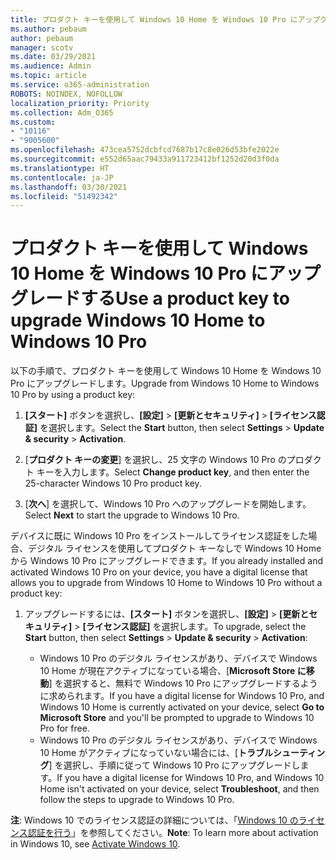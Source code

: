 ```yaml
---
title: プロダクト キーを使用して Windows 10 Home を Windows 10 Pro にアップグレードする
ms.author: pebaum
author: pebaum
manager: scotv
ms.date: 03/29/2021
ms.audience: Admin
ms.topic: article
ms.service: o365-administration
ROBOTS: NOINDEX, NOFOLLOW
localization_priority: Priority
ms.collection: Adm_O365
ms.custom:
- "10116"
- "9005600"
ms.openlocfilehash: 473cea5752dcbfcd7687b17c8e026d53bfe2022e
ms.sourcegitcommit: e552d65aac79433a911723412bf1252d20d3f0da
ms.translationtype: HT
ms.contentlocale: ja-JP
ms.lasthandoff: 03/30/2021
ms.locfileid: "51492342"
---
```

# <a name="use-a-product-key-to-upgrade-windows-10-home-to-windows-10-pro"></a><span data-ttu-id="933f3-102">プロダクト キーを使用して Windows 10 Home を Windows 10 Pro にアップグレードする</span><span class="sxs-lookup"><span data-stu-id="933f3-102">Use a product key to upgrade Windows 10 Home to Windows 10 Pro</span></span>

<span data-ttu-id="933f3-103">以下の手順で、プロダクト キーを使用して Windows 10 Home を Windows 10 Pro にアップグレードします。</span><span class="sxs-lookup"><span data-stu-id="933f3-103">Upgrade from Windows 10 Home to Windows 10 Pro by using a product key:</span></span>

1. <span data-ttu-id="933f3-104">**[スタート]** ボタンを選択し、**[設定]** > **[更新とセキュリティ]** > **[ライセンス認証]** を選択します。</span><span class="sxs-lookup"><span data-stu-id="933f3-104">Select the **Start** button, then select **Settings** > **Update & security** > **Activation**.</span></span>

1. <span data-ttu-id="933f3-105">[**プロダクト キーの変更**] を選択し、25 文字の Windows 10 Pro のプロダクト キーを入力します。</span><span class="sxs-lookup"><span data-stu-id="933f3-105">Select **Change product key**, and then enter the 25-character Windows 10 Pro product key.</span></span>

1. <span data-ttu-id="933f3-106">[**次へ**] を選択して、Windows 10 Pro へのアップグレードを開始します。</span><span class="sxs-lookup"><span data-stu-id="933f3-106">Select **Next** to start the upgrade to Windows 10 Pro.</span></span>

<span data-ttu-id="933f3-107">デバイスに既に Windows 10 Pro をインストールしてライセンス認証をした場合、デジタル ライセンスを使用してプロダクト キーなしで Windows 10 Home から Windows 10 Pro にアップグレードできます。</span><span class="sxs-lookup"><span data-stu-id="933f3-107">If you already installed and activated Windows 10 Pro on your device, you have a digital license that allows you to upgrade from Windows 10 Home to Windows 10 Pro without a product key:</span></span>

1. <span data-ttu-id="933f3-108">アップグレードするには、**[スタート]** ボタンを選択し、**[設定]** > **[更新とセキュリティ]** > **[ライセンス認証]** を選択します。</span><span class="sxs-lookup"><span data-stu-id="933f3-108">To upgrade, select the **Start** button, then select **Settings** > **Update & security** > **Activation**:</span></span>

    - <span data-ttu-id="933f3-109">Windows 10 Pro のデジタル ライセンスがあり、デバイスで Windows 10 Home が現在アクティブになっている場合、[**Microsoft Store に移動**] を選択すると、無料で Windows 10 Pro にアップグレードするように求められます。</span><span class="sxs-lookup"><span data-stu-id="933f3-109">If you have a digital license for Windows 10 Pro, and Windows 10 Home is currently activated on your device, select **Go to Microsoft Store** and you'll be prompted to upgrade to Windows 10 Pro for free.</span></span>
    - <span data-ttu-id="933f3-110">Windows 10 Pro のデジタル ライセンスがあり、デバイスで Windows 10 Home がアクティブになっていない場合には、[**トラブルシューティング**] を選択し、手順に従って Windows 10 Pro にアップグレードします。</span><span class="sxs-lookup"><span data-stu-id="933f3-110">If you have a digital license for Windows 10 Pro, and Windows 10 Home isn't activated on your device, select **Troubleshoot**, and then follow the steps to upgrade to Windows 10 Pro.</span></span>

<span data-ttu-id="933f3-111">**注**: Windows 10 でのライセンス認証の詳細については、「[Windows 10 のライセンス認証を行う](https://support.microsoft.com/windows/activate-windows-10-c39005d4-95ee-b91e-b399-2820fda32227)」を参照してください。</span><span class="sxs-lookup"><span data-stu-id="933f3-111">**Note**: To learn more about activation in Windows 10, see [Activate Windows 10](https://support.microsoft.com/windows/activate-windows-10-c39005d4-95ee-b91e-b399-2820fda32227).</span></span>